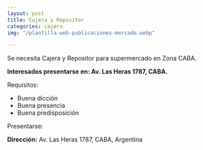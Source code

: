 ```yaml
---
layout: post
title: Cajera y Repositor
categories: cajero
img: "/plantilla-web-publicaciones-mercado.webp"

---
```

Se necesita Cajera y Repositor para supermercado en Zona CABA.

**Interesados presentarse en: Av. Las Heras 1787, CABA.**

Requisitos:

* Buena dicción
* Buena presencia
* Buena predisposición

Presentarse:

**Dirección:** Av. Las Heras 1787, CABA, Argentina
